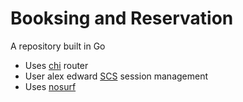 # Booksing and Reservation

A repository built in Go

- Uses [chi](github.com/go-chi/chi) router
- User alex edward [SCS](github.com/alexedwards/scs/v2) session management
- Uses [nosurf](github.com/justinas/nosurf)